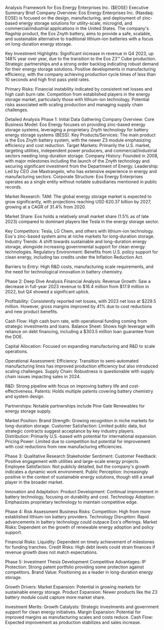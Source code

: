 Analysis Framework for Eos Energy Enterprises Inc. ($EOSE)
Executive Summary
Brief Company Overview: Eos Energy Enterprises Inc. (Nasdaq: EOSE) is focused on the design, manufacturing, and deployment of zinc-based energy storage solutions for utility-scale, microgrid, and commercial/industrial applications in the United States. The company's flagship product, the Eos Znyth battery, aims to provide a safe, scalable, and sustainable alternative to traditional lithium-ion batteries with a focus on long-duration energy storage.

Key Investment Highlights:
Significant increase in revenue in Q4 2023, up 148% year over year, due to the transition to the Eos Z3™ Cube production.
Strategic partnerships and a strong order backlog indicating robust demand for their energy storage solutions.
Positive developments in manufacturing efficiency, with the company achieving production cycle times of less than 10 seconds and high first pass yield rates.

Primary Risks:
Financial instability indicated by consistent net losses and high cash burn rate.
Competition from established players in the energy storage market, particularly those with lithium-ion technology.
Potential risks associated with scaling production and managing supply chain challenges.

Detailed Analysis
Phase 1: Initial Data Gathering
Company Overview:
Core Business Model: Eos Energy focuses on providing zinc-based energy storage systems, leveraging a proprietary Znyth technology for battery energy storage systems (BESS).
Key Products/Services: The main product is the Eos Znyth battery system, with the newer Z3 module emphasizing efficiency and cost reduction.
Target Markets: Primarily the U.S. market, targeting utilities, independent power producers, and commercial/industrial sectors needing long-duration storage.
Company History: Founded in 2008, with major milestones including the launch of the Znyth technology and securing significant investment from the Department of Energy.
Leadership: Led by CEO Joe Mastrangelo, who has extensive experience in energy and manufacturing sectors.
Corporate Structure: Eos Energy Enterprises operates as a single entity without notable subsidiaries mentioned in public records.


Market Research:
TAM: The global energy storage market is expected to grow significantly, with projections reaching USD 620.37 billion by 2027, growing at a CAGR of 31.4% from 2020.

Market Share: Eos holds a relatively small market share (1.5% as of late 2023) compared to dominant players like Tesla in the energy storage sector.

Key Competitors: Tesla, LG Chem, and others with lithium-ion technology. Eos's zinc-based system aims at niche markets for long-duration storage.
Industry Trends: A shift towards sustainable and long-duration energy storage, alongside increasing governmental support for clean energy technologies.
Regulatory Environment: Benefits from U.S. policy support for clean energy, including tax credits under the Inflation Reduction Act.

Barriers to Entry: High R&D costs, manufacturing scale requirements, and the need for technological innovation in battery chemistry.

Phase 2: Deep Dive Analysis
Financial Analysis:
Revenue Growth: Saw a decrease in full-year 2023 revenue to $16.4 million from $17.9 million in 2022, but Q4 showed a significant uptick.

Profitability: Consistently reported net losses, with 2023 net loss at $229.5 million. However, gross margins improved by 41% due to cost reductions and new product benefits.

Cash Flow: High cash burn rate, with operational funding coming from strategic investments and loans. 
Balance Sheet: Shows high leverage with reliance on debt financing, including a $303.5 million loan guarantee from the DOE.

Capital Allocation: Focused on expanding manufacturing and R&D to scale operations.

Operational Assessment:
Efficiency: Transition to semi-automated manufacturing lines has improved production efficiency but also introduced scaling challenges.
Supply Chain: Robustness is questionable with supply chain issues impacting sales in 2024.

R&D: Strong pipeline with focus on improving battery life and cost-effectiveness.
Patents: Holds multiple patents covering battery chemistry and system design.

Partnerships: Notable partnerships include Pine Gate Renewables for energy storage supply.


Market Position:
Brand Strength: Growing recognition in niche markets for long-duration storage.
Customer Satisfaction: Limited public data, but strategic contracts suggest acceptance by key industry players.
Distribution: Primarily U.S.-based with potential for international expansion.
Pricing Power: Limited due to competition but potential for improvement with cost reductions from new manufacturing efficiencies.

Phase 3: Qualitative Research
Stakeholder Sentiment:
Customer Feedback: Positive engagement with utilities and large-scale energy projects.
Employee Satisfaction: Not publicly detailed, but the company's growth indicates a dynamic work environment.
Public Perception: Increasingly positive in the context of sustainable energy solutions, though still a small player in the broader market.

Innovation and Adaptation:
Product Development: Continual improvement in battery technology, focusing on durability and cost.
Technology Adoption: Emphasizes proprietary technology to maintain competitive edge.

Phase 4: Risk Assessment
Business Risks:
Competition: High from more established lithium-ion battery providers.
Technology Disruption: Rapid advancements in battery technology could outpace Eos's offerings.
Market Risks: Dependent on the growth of renewable energy adoption and policy support.

Financial Risks:
Liquidity: Dependent on timely achievement of milestones for funding tranches.
Credit Risks: High debt levels could strain finances if revenue growth does not match expectations.

Phase 5: Investment Thesis Development
Competitive Advantages:
IP Protection: Strong patent portfolio providing some protection against competitors.
Brand Value: Positioning as a leader in long-duration energy storage.

Growth Drivers:
Market Expansion: Potential in growing markets for sustainable energy storage.
Product Expansion: Newer products like the Z3 battery module could capture more market share.

Investment Merits:
Growth Catalysts: Strategic investments and government support for clean energy initiatives.
Margin Expansion: Potential for improved margins as manufacturing scales and costs reduce.
Cash Flow: Expected improvement as production stabilizes and sales increase.